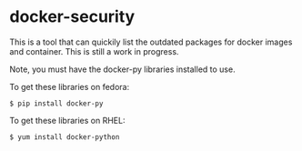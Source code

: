 # docker-security

This is a tool that can quickily list the outdated packages for docker images and container.  This is still a work in progress.  

Note, you must have the docker-py libraries installed to use. 

To get these libraries on fedora:

    $ pip install docker-py

To get these libraries on RHEL:

    $ yum install docker-python

